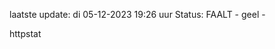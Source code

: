 laatste update: 
di 05-12-2023 19:26   uur 
Status: FAALT - geel - 
<div class="service Y">httpstat</div>